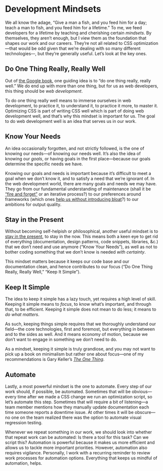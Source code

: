 # Development Mindsets

We all know the adage, “Give a man a fish, and you feed him for a day; teach a man to fish, and you feed him for a lifetime.” To me, we feed developers for a lifetime by teaching and cherishing certain _mindsets_. By themselves, they aren’t enough, but I view them as the foundation that shapes our work and our careers. They’re not all related to CSS optimization—that would be odd given that we’re dealing with so many different technologies—, but they’re generally useful. Let’s look at the key ones.

## Do One Thing Really, Really Well

Out of [the Google book](https://about.google/philosophy/), one guiding idea is to “do one thing really, really well.” We do end up with more than one thing, but for us as web developers, this thing should be _web development_.

To do one thing really well means to immerse ourselves in web development, to practice it, to understand it, to practice it more, to master it. Optimizing CSS is part of writing CSS well which is part of doing web development well, and that’s why this mindset is important for us. The goal to do web development well is an idea that serves us in our work.

## Know Your Needs

An idea occasionally forgotten, and not strictly followed, is the one of knowing our needs—of knowing our needs well. It’s also the idea of knowing our _goals_, or having goals in the first place—because our goals determine the specific needs we have.

Knowing our goals and needs is important because it’s difficult to meet a goal when we don’t know it, and to satisfy a need that we’re ignorant of. In the web development world, there are many goals and needs we may have. They go from our fundamental understanding of maintenance (shall it be [“fire and forget”](https://meiert.com/en/blog/fire-and-forget/) or an iterative process?) to our preferences around frameworks (which ones [help us without introducing bloat](https://www.oreilly.com/library/view/the-little-book/9781492048121/)?) to our ambitions for output quality.

## Stay in the Present

Without becoming self-helpish or philosophical, another useful mindset is to [stay in the present](https://meiert.com/en/blog/develop-for-what-is/), to stay in the now. This means both a keen eye to get rid of everything (documentation, design patterns, code snippets, libraries, &c.) that we don’t need and use anymore (“Know Your Needs”), as well as not to bother coding something that we don’t know is needed _with certainty_.

This mindset matters because it keeps our code base and our documentation clean, and hence contributes to our focus (“Do One Thing Really, Really Well,” “Keep It Simple”).

## Keep It Simple

The idea to keep it simple has a lazy touch, yet requires a high level of skill. Keeping it simple means to _focus_, to know what’s important, and through that, to be efficient. Keeping it simple does not mean to do less; it means to _do what matters_.

As such, keeping things simple requires that we thoroughly understand our field—the core technologies, first and foremost, but everything in between and to the sides as well. And it means economy of motion, because we don’t want to engage in something we don’t need to do.

As a mindset, keeping it simple is truly grandiose, and you may not want to pick up a book on minimalism but rather one about focus—one of my recommendations is Gary Keller’s [_The One Thing_](https://www.the1thing.com/).

## Automate

Lastly, a most powerful mindset is the one to automate. Every step of our work should, if possible, be automated. Sometimes that will be obvious—every time after we made a CSS change we run an optimization script, so let’s automate this step. Sometimes that will require a bit of listening—a team member mentions how they manually update documentation each time someone reports a downtime issue. At other times it will be obscure—no one on the team realized there was the option to automate visual regression testing.

Whenever we repeat something in our work, we should look into whether that repeat work can be automated: Is there a tool for this task? Can we script this? Automation is powerful because it makes us more efficient and allows us to tackle more important priorities. However, automation also requires vigilance. Personally, I work with a recurring reminder to review work processes for automation options. Everything that keeps us mindful of automation, helps.